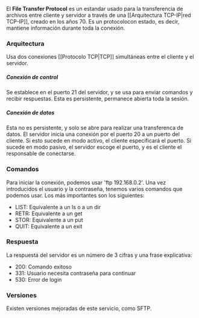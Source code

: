 El **File Transfer Protocol** es un estandar usado para la transferencia de archivos entre cliente y servidor a través de una [[Arquitectura TCP-IP|red TCP-IP]], creado en los años 70.
Es un protocolocon estado, es decir, mantiene información durante toda la conexión.
### Arquitectura
Usa dos conexiones [[Protocolo TCP|TCP]] simultáneas entre el cliente y el servidor.
##### Conexión de control
Se establece en el puerto 21 del servidor, y se usa para enviar comandos y recibir respuestas. Esta es persistente, permanece abierta toda la sesión.
##### Conexión de datos
Esta no es persistente, y solo se abre para realizar una transferenca de datos. El servidor inicia una conexión por el puerto 20 a un puerto del cliente. Si esto sucede en modo activo, el cliente especificará el puerto. Si sucede en modo pasivo, el servidor escoge el puerto, y es el cliente el responsable de conectarse.

### Comandos
Para iniciar la conexión, podemos usar 'ftp 192.168.0.2'.
Una vez introducidos el usuario y la contraseña, tenemos varios comandos que podemos usar. Los más importantes son los siguientes:
- LIST: Equivalente a un ls o a un dir
- RETR: Equivalente a un get
- STOR: Equivalente a un put
- QUIT: Equivalente a un exit

### Respuesta
La respuesta del servidor es un número de 3 cifras y una frase explicativa: 
- 200: Comando exitoso
- 331: Usuario necesita contraseña para continuar
- 530: Error de login

### Versiones
Existen versiones mejoradas de este servicio, como SFTP.
